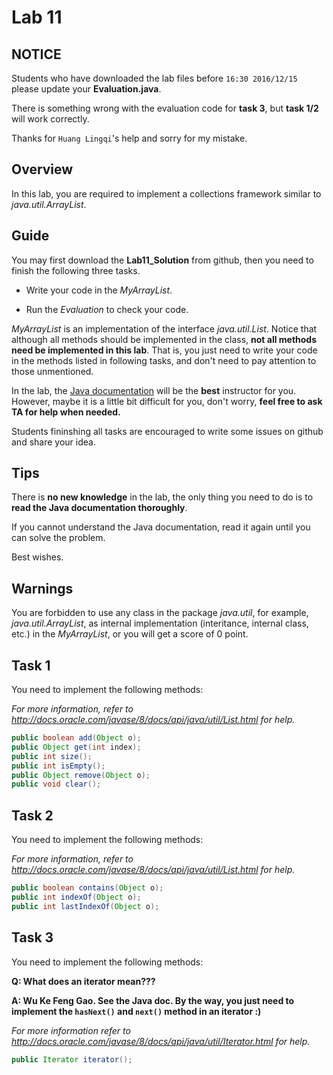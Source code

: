 # Lab 11

## NOTICE

Students who have downloaded the lab files before `16:30 2016/12/15` please update your **Evaluation.java**.

There is something wrong with the evaluation code for **task 3**, but **task 1/2** will work correctly.

Thanks for `Huang Lingqi`'s help and sorry for my mistake.


## Overview

In this lab, you are required to implement a collections framework similar to *java.util.ArrayList*.



## Guide

You may first download the **Lab11_Solution** from github, then you need to finish the following three tasks.

- Write your code in the *MyArrayList*.

- Run the *Evaluation* to check your code.

*MyArrayList* is an implementation of the interface *java.util.List*. Notice that although all methods should be implemented in the class, **not all methods need be implemented in this lab**. That is, you just need to write your code in the methods listed in following tasks, and don't need to pay attention to those unmentioned.

In the lab, the [Java documentation](http://docs.oracle.com/javase/8/docs/api/) will be the **best** instructor for you. However, maybe it is a little bit difficult for you, don't worry, **feel free to ask TA for help when needed.**

Students fininshing all tasks are encouraged to write some issues on github and share your idea.


## Tips

There is **no new knowledge** in the lab, the only thing you need to do is to **read the Java documentation thoroughly**.

If you cannot understand the Java documentation, read it again until you can solve the problem.

Best wishes. 


## Warnings

You are forbidden to use any class in the package *java.util*, for example, *java.util.ArrayList*, as internal implementation (interitance, internal class, etc.) in the *MyArrayList*, or you will get a score of 0 point.


## Task 1

You need to implement the following methods:

*For more information, refer to http://docs.oracle.com/javase/8/docs/api/java/util/List.html for help.*

```java
public boolean add(Object o);
public Object get(int index);
public int size();
public int isEmpty();
public Object remove(Object o);
public void clear();
```



## Task 2

You need to implement the following methods:

*For more information, refer to http://docs.oracle.com/javase/8/docs/api/java/util/List.html for help.*

```java
public boolean contains(Object o);
public int indexOf(Object o);
public int lastIndexOf(Object o);
```



## Task 3

You need to implement the following methods:

**Q: What does an iterator mean???**

**A: Wu Ke Feng Gao. See the Java doc. By the way, you just need to implement the `hasNext()` and `next()` method in an iterator :)**

*For more information refer to http://docs.oracle.com/javase/8/docs/api/java/util/Iterator.html for help.*

```java
public Iterator iterator();
```

